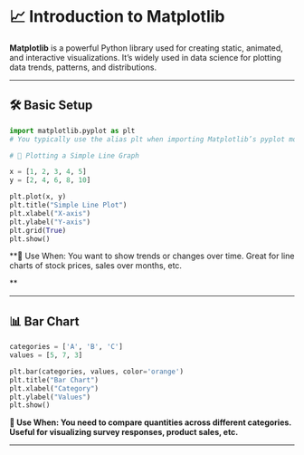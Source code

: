 # 📈 Introduction to Matplotlib

**Matplotlib** is a powerful Python library used for creating static, animated, and interactive visualizations. It’s widely used in data science for plotting data trends, patterns, and distributions.

---

## 🛠️ Basic Setup

```python
import matplotlib.pyplot as plt
# You typically use the alias plt when importing Matplotlib’s pyplot module.

# 📌 Plotting a Simple Line Graph

x = [1, 2, 3, 4, 5]
y = [2, 4, 6, 8, 10]

plt.plot(x, y)
plt.title("Simple Line Plot")
plt.xlabel("X-axis")
plt.ylabel("Y-axis")
plt.grid(True)
plt.show()
```

**📝 Use When:
You want to show trends or changes over time. Great for line charts of stock prices, sales over months, etc.

**


---

## 📊 Bar Chart

```python
categories = ['A', 'B', 'C']
values = [5, 7, 3]

plt.bar(categories, values, color='orange')
plt.title("Bar Chart")
plt.xlabel("Category")
plt.ylabel("Values")
plt.show()
```

**📝 Use When:
You need to compare quantities across different categories. Useful for visualizing survey responses, product sales, etc.**


---


